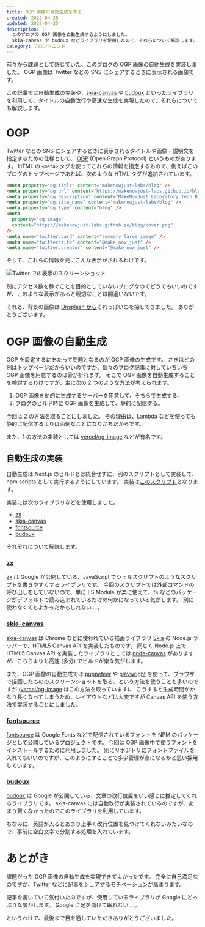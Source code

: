 ```yaml
---
title: OGP 画像の自動生成をする
created: 2022-04-25
updated: 2022-04-25
description: |-
  このブログの OGP 画像を自動生成するようにしました。
  skia-canvas や budoux などライブラリを使用したので、それらについて解説します。
category: フロントエンド
---
```


前々から課題として感じていた、このブログの OGP 画像の自動生成を実装しました。
OGP 画像は Twitter などの SNS にシェアするときに表示される画像です。

この記事では自動生成の実装や、[skia-canvas] や [budoux] といったライブラリを利用して、タイトルの自動改行や高速な生成を実現したので、それらについても解説します。

[skia-canvas]: https://github.com/samizdatco/skia-canvas
[budoux]: https://github.com/google/budoux

<!-- read more -->

# OGP

Twitter などの SNS にシェアするときに表示されるタイトルや画像・説明文を指定するための仕様として、
[OGP] (Open Graph Protocol) というものがあります。
HTML の `<meta>` タグを使ってこれらの情報を指定するもので、例えばこのブログのトップページであれば、次のような HTML タグが追加されています。

[ogp]: https://ogp.me

```html
<meta property="og:title" content="makenowjust-labs/blog" />
<meta property="og:url" content="https://makenowjust-labs.github.io/blog/" />
<meta property="og:description" content="MakeNowJust Laboratory Tech Blog" />
<meta property="og:site_name" content="makenowjust-labs/blog" />
<meta property="og:type" content="blog" />
<meta
  property="og:image"
  content="https://makenowjust-labs.github.io/blog/cover.png"
/>
<meta name="twitter:card" content="summary_large_image" />
<meta name="twitter:site" content="@make_now_just" />
<meta name="twitter:creator" content="@make_now_just" />
```

そして、これらの情報を元にこんな表示がされるわけです。

![Twitter での表示のスクリーンショット](/blog/post/2022-04-25-og-image/og-twitter.png)

別にアクセス数を稼ぐことを目的としていないブログなのでどうでもいいのですが、このような表示があると親切なことは間違いないです。

それと、背景の画像は [Unsplash から](https://unsplash.com/photos/mfB1B1s4sMc)それっぽいのを探してきました。
ありがとうございます。

# OGP 画像の自動生成

OGP を設定するにあたって問題となるのが OGP 画像の生成です。
さきほどの例はトップページだからいいのですが、個々のブログ記事に対していちいち OGP 画像を用意するのは骨が折れます。
そこで OGP 画像を自動生成することを検討するわけですが、主に次の 2 つのような方法が考えられます。

1. OGP 画像を動的に生成するサーバーを用意して、そちらで生成する。
2. ブログのビルド時に OGP 画像を生成して、静的に配信する。

今回は 2 の方法を取ることにしました。
その理由は、Lambda などを使っても静的に配信するよりは面倒なことになりがちだからです。

また、1 の方法の実装としては [vercel/og-image] などが有名です。

[vercel/og-image]: https://github.com/vercel/og-image

## 自動生成の実装

自動生成は Next.js のビルドとは統合せずに、別のスクリプトとして実装して、npm scripts として実行するようにしています。
実装は[このスクリプト](https://github.com/makenowjust-labs/blog/blob/007b5bfae4e03c0136486dd5457716fd3507753b/scripts/og-image.mjs)となります。

実装には次のライブラリなどを使用しました。

- [zx]
- [skia-canvas]
- [fontsource]
- [budoux]

[zx]: https://github.com/google/zx
[fontsource]: https://github.com/fontsource/fontsource

それぞれについて解説します。

### [zx]

[zx] は Google が公開している、JavaScript でシェルスクリプトのようなスクリプトを書きやすくするライブラリです。
今回のスクリプトでは外部コマンドの呼び出しをしていないので、単に ES Module が楽に使えて、`fs` などのパッケージがデフォルトで読み込まれているだけの何かになっている気がします。
別に使わなくてもよかったかもしれない‥‥。

### [skia-canvas]

[skia-canvas] は Chrome などに使われている描画ライブラリ [Skia] の Node.js ラッパーで、HTML5 Canvas API を実装したものです。
同じく Node.js 上で HTML5 Canvas API を実装したライブラリとしては [node-canvas] がありますが、こちらよりも高速 (多分) でビルドが楽な気がします。

また、OGP 画像の自動生成では [puppeteer] や [playwright] を使って、ブラウザで描画したもののスクリーンショットを取る、という方法を使うことも多いのですが ([vercel/og-image] はこの方法を取っています)、
こうすると生成時間がかなり長くなってしまうため、レイアウトなどは大変ですが Canvas API を使う方法で実装することにしました。

[skia]: https://skia.org
[node-canvas]: https://github.com/Automattic/node-canvas
[puppeteer]: https://github.com/puppeteer/puppeteer
[playwright]: https://github.com/microsoft/playwright

### [fontsource]

[fontsource] は Google Fonts などで配信されているフォントを NPM のパッケージとして公開しているプロジェクトです。
今回は OGP 画像中で使うフォントをインストールするために利用しました。
別にリポジトリにフォントファイルを入れてもいいのですが、このようにすることで多少管理が楽になるかと思い採用しています。

### [budoux]

[budoux] は Google が公開している、文章の改行位置をいい感じに推定してくれるライブラリです。
skia-canvas には自動改行が実装されているのですが、あまり賢くなかったのでこのライブラリを利用しています。

ちなみに、英語が入るとあまり上手く改行位置を見つけてくれないみたいなので、事前に空白文字で分割する処理を入れています。

# あとがき

課題だった OGP 画像の自動生成を実現できてよかったです。
完全に自己満足なのですが、Twitter などに記事をシェアするモチベーションが高まります。

記事を書いていて気付いたのですが、使用しているライブラリが Google にどっぷりな気がします。
Google に足を向けて眠れない‥‥。

というわけで、最後まで目を通していただきありがとうございました。

